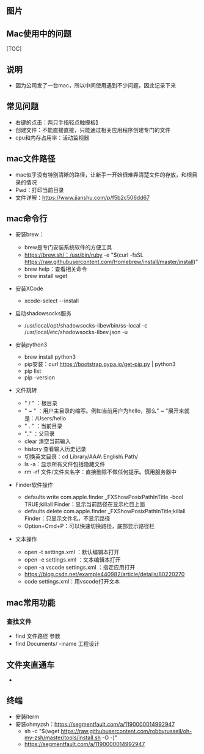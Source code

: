 ## 图片

## Mac使用中的问题

[TOC]



## 说明

- 因为公司发了一台mac，所以中间使用遇到不少问题，因此记录下来



## 常见问题

- 右键的点击：两只手指轻点触摸板】
- 创建文件：不能直接直接，只能通过相关应用程序创建专门的文件
- cpu和内存占用率：活动监视器



## mac文件路径

-  mac似乎没有特别清晰的路径，让新手一开始很难弄清楚文件的存放，和根目录的情况
-  Pwd：打印当前目录
-  文件详解：https://www.jianshu.com/p/f5b2c506dd67



## mac命令行

- 安装brew：
  - brew是专门安装系统软件的方便工具
  - https://brew.sh/：/usr/bin/ruby -e "$(curl -fsSL https://raw.githubusercontent.com/Homebrew/install/master/install)"
  - brew help：查看相关命令
  - brew install wget
- 安装XCode

  - xcode-select --install 
- 启动shadowsocks服务

  - /usr/local/opt/shadowsocks-libev/bin/ss-local -c /usr/local/etc/shadowsocks-libev.json -u
- 安装python3

  - brew install python3
  - pip安装：curl <https://bootstrap.pypa.io/get-pip.py> | python3
  - pip list
  - pip -version
- 文件跳转

  - " / "  ：根目录
  - " ~ " ：用户主目录的缩写。例如当前用户为hello，那么" ~ "展开来就是：/Users/hello
  - " . "  ：当前目录
  - ".."   ：父目录
  - clear 清空当前输入
  - history 查看输入历史记录
  - 切换英文目录：cd Library/AAA\ English\ Path/
  - ls -a：显示所有文件包括隐藏文件
  - rm -rf 文件/文件夹名字：直接删除不做任何提示。慎用服务器中
- Finder软件操作
  - defaults write com.apple.finder _FXShowPosixPathInTitle -bool TRUE;killall Finder：显示当前路径在显示栏目上面
  - defaults delete com.apple.finder _FXShowPosixPathInTitle;killall Finder：只显示文件名，不显示路径
  - Option+Cmd+P：可以快速切换路径，底部显示路径栏
- 文本操作
  - open -t settings.xml ：默认编辑本打开
  - open -e settings.xml ：文本编辑本打开
  - open -a vscode settings.xml ：指定应用打开
  - https://blog.csdn.net/example440982/article/details/80220270
  - code settings.xml：用vscode打开文本

## mac常用功能

### 查找文件

- find 文件路径 参数
- find Documents/ -iname  工程设计

## 文件夹直通车

- 



## 终端

- 安装iterm
- 安装ohmyzsh：https://segmentfault.com/a/1190000014992947
  - sh -c "$(wget https://raw.githubusercontent.com/robbyrussell/oh-my-zsh/master/tools/install.sh -O -)"
  - https://segmentfault.com/a/1190000014992947